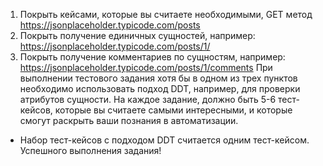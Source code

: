 1. Покрыть кейсами, которые вы считаете необходимыми, GET метод https://jsonplaceholder.typicode.com/posts
2. Покрыть получение единичных сущностей, например: https://jsonplaceholder.typicode.com/posts/1/
3. Покрыть получение комментариев по сущностям, например: https://jsonplaceholder.typicode.com/posts/1/comments
При выполнении тестового задания хотя бы в одном из трех пунктов необходимо использовать подход DDT, например, для проверки атрибутов сущности.
На каждое задание, должно быть 5-6 тест-кейсов, которые вы считаете самыми интересными, и которые смогут раскрыть ваши познания в автоматизации.
* Набор тест-кейсов с подходом DDT считается одним тест-кейсом.
Успешного выполнения задания!
